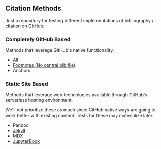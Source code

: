 ## Citation Methods

Just a repository for testing different implementations of bibliography / citation on GitHub.

### Completely GitHub Based

Methods that leverage GitHub's native functionality.

- [All](https://github.com/bressler1995/Citation-Methods/tree/GitHub-Based)
- [Footnotes (No central bib file)](https://github.com/bressler1995/Citation-Methods/tree/GitHub-Based/Footnotes)
- Anchors

### Static Site Based

Methods that leverage web technologies available through GitHub's serverless hosting environment.  

We'll not prioritize these as much since GitHub native ways are going to work better with existing content. Tests for these may materialize later.

- Pandoc
- <a href="https://github.com/inukshuk/jekyll-scholar" target="_blank">Jekyll</a>
- MDX
- <a href="https://jupyterbook.org/en/stable/content/citations.html" target="_blank">JupyterBook</a>